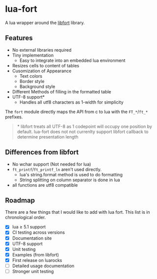 # lua-fort

A lua wrapper around the [libfort](https://github.com/seleznevae/libfort)
library.

## Features

- No external libraries required
- Tiny implementation
  - Easy to integrate into an embedded lua environment
- Resizes cells to content of tables
- Cusomization of Appearance
  - Text colors
  - Border style
  - Background style
- Different Methods of filling in the formatted table
- UTF-8 support\*
  - Handles all utf8 characters as 1-width for simplicity

The `fort` module directly maps the API from c to lua with the `FT_*`/`ft_*`
prefixes.

> \* libfort treats all UTF-8 as 1 codepoint will occupy one position by
> default. lua-fort does not not currenlty support libfort callback to determine
> presentation length

## Differences from libfort

- No wchar support (Not needed for lua)
- `ft_printf`/`ft_printf_ln` aren't used directly.
  - lua's string.format method is used to do formatting
  - String splitting on column separator is done in lua
- all functions are utf8 compatible

## Roadmap

There are a few things that I would like to add with lua fort. This list is in
chronological order.

- [x] lua ≥ 5.1 support
- [x] CI testing across versions
- [x] Documentation site
- [x] UTF-8 support
- [x] Unit testing
- [x] Examples (from libfort)
- [x] First release on luarocks
- [ ] Detailed usage documentation
- [ ] Stronger unit testing
